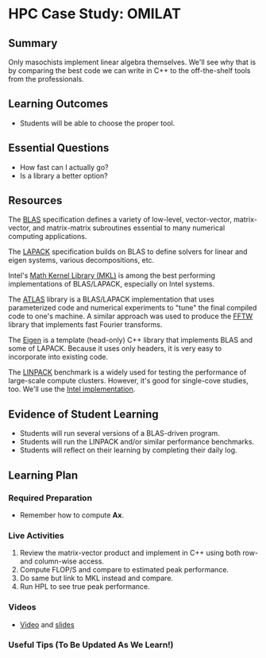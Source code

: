 <!--
This "lecture" or "lesson" template is adapted from the one provided here:
 http://www.buffalo.edu/ubcei/enhance/teaching/lesson-planning.html
Although the page produced from this is learner-facing, some of the
lesson plan structure
-->

# HPC Case Study: OMILAT

## Summary

<!--
Short description of the lesson.
-->

Only masochists implement linear algebra themselves.  We'll see
why that is by comparing the best code we can write in C++ to the
off-the-shelf tools from the professionals.  

<!--
********* STAGE 1 - DESIRED RESULTS ********************************************
-->

## Learning Outcomes

<!--
      What course goals or outcomes will this lesson address?
-->

 - Students will be able to choose the proper tool.


## Essential Questions

<!--
      What question(s) will your students be able to answer by the end of
      instruction?
-->

 - How fast can I actually go?
 - Is a library a better option?

## Resources

<!--
      What resources can be made available to your student to support their
      active learning?
      What formats are best suited to complement your course material?
-->

The [BLAS](https://en.wikipedia.org/wiki/BLAS) specification defines
a variety of low-level, vector-vector, matrix-vector, and matrix-matrix
subroutines essential to many numerical computing applications.

The [LAPACK](https://en.wikipedia.org/wiki/LAPACK) specification
builds on BLAS to define solvers for linear and eigen systems,
various decompositions, etc.

Intel's [Math Kernel Library (MKL)](https://en.wikipedia.org/wiki/Math_Kernel_Library) is among the best performing
implementations of BLAS/LAPACK, especially on Intel systems.

The [ATLAS](https://en.wikipedia.org/wiki/Automatically_Tuned_Linear_Algebra_Software) library is a BLAS/LAPACK implementation that uses
parameterized code and numerical experiments to "tune"
the final compiled code to one's machine.  A similar approach
was used to produce the [FFTW](https://en.wikipedia.org/wiki/FFTW) library that implements fast Fourier
transforms.

The [Eigen](https://en.wikipedia.org/wiki/Eigen_(C%2B%2B_library)) is a
template (head-only) C++ library that implements BLAS and some of
LAPACK.  Because it uses only headers, it is very easy to incorporate into
existing code.

The [LINPACK](https://en.wikipedia.org/wiki/LINPACK_benchmarks)
benchmark is a widely used for testing the performance of
large-scale compute clusters.  However, it's good for single-cove
studies, too.  We'll use the [Intel implementation](https://software.intel.com/content/www/us/en/develop/documentation/mkl-windows-developer-guide/top/intel-math-kernel-library-benchmarks/intel-distribution-for-linpack-benchmark/overview-of-the-intel-distribution-for-linpack-benchmark.html).

<!--
********* STAGE 2 - ASSESSMENT EVIDENCE ****************************************
-->

##  Evidence of Student Learning

<!--
      How will you assess students’ prior knowledge?
      What criteria will be used to assess student performance?
      What evidence will be collected to demonstrate achievement?
      How will students reflect and self-assess their learning?
-->

  - Students will run several versions of a BLAS-driven program.
  - Students will run the LINPACK and/or similar performance
    benchmarks.
  - Students will reflect on their learning by completing their daily log.

<!--
********* STAGE 3 - LEARNING PLAN ****************************************
-->


## Learning Plan

<!--
List the steps in chronological order to create a timeline of what
will occur in your lesson.

Consider how each of the components below will be included in your
lesson if applicable:

   - Anticipatory Sets/Hooks
       * How will you introduce the material and capture their attention?
   - Teacher Modeling
       * What instructional content and techniques will be incorporated
         into this lesson?
   - Guided Practice
       * How will you scaffold information for your students?
       * How will collaborative learning be used?
   - Learning Activities
       * How will students actively engage with the material?
       * How will students work towards achievement of the learning outcomes?
   - Independent Practice
       * How will students show evidence of learning?
   - Reflection
       * What have you learned about your teaching and content covered in this unit?
       * What changes or adjustments could you make?
       * What were the strongest features of your unit?
       * What are your overall reflections in the course to this point?
   - Conclusion and Preview
       * What should students take away from this lesson?
       * What will happen next? Why?
-->

### Required Preparation

  - Remember how to compute $\mathbf{Ax}$.

### Live Activities

  1. Review the matrix-vector product and implement in C++ using both
     row- and column-wise access.
  2. Compute FLOP/S and compare to estimated peak performance.
  3. Do same but link to MKL instead and compare.
  4. Run HPL to see true peak performance.

### Videos

- [Video](tbd)
  and [slides](https://github.com/robertsj/me701/blob/f2020/lectures/HPC_notes.ipynb)



### Useful Tips (To Be Updated As We Learn!)


<!--  

NOTES  




-->
